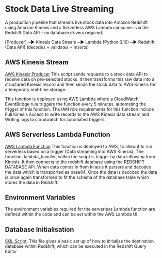# Stock Data Live Streaming

A production pipeline that streams live stock data into Amazon Redshift using Amazon Kinesis and a Serverless AWS Lambda consumer. via the Redshift Data API - no database drivers required.

[Producer] ─▶ Kinesis Data Stream ─▶ Lambda (Python 3.10) ─▶ Redshift (Data API)
(decodes + validates + inserts)


## AWS Kinesis Stream
[AWS Kinesis Producer](kinesis_stream/producer.py)
This script sends requests to a stock data API to receive data on pre-selected stocks. It then transforms this raw data into a structured Kinesis record and then sends the stock data to AWS Kinesis for a temporary real-time storage. 

This function is deployed using AWS Lambda where a CloudWatch EventBridge rule triggers the function every 5 minutes, automating the trigger of this function. The IAM role requirements for this function include Full Kinesis Access to write records to the AWS Kinesis data stream and Writing logs to cloudwatch for automated triggers.

## AWS Serverless Lambda Function
[AWS Lambda Function](aws_lambda/serverless_data_load.py)
This function is deployed to AWS, to allow it to run serverless based on a trigger (Data streaming into AWS Kinesis).
The function, lambda_handler, within the script is trigger by data inflowing from Kinesis. It then connects to the redshift database using the REDSHIFT DATABASE API. When data comes in from kinesis it parsers and decodes the data which is transported as base64. Once the data is decoded the data is once again transformed to fit the schema of the database table which stores the data in Redshift.

## Environment Variables
The environment variables required for the serverless Lambda function are defined within the code and can be set within the AWS Lambda UI. 

## Database Initialisation
[SQL Script](redshift_table_setup.txt). This file gives a basic set up of how to initialise the destination database within Redshift, which can be executed in the Redshift Query Editor